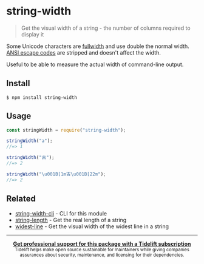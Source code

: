 # string-width

> Get the visual width of a string - the number of columns required to display
> it

Some Unicode characters are
[fullwidth](https://en.wikipedia.org/wiki/Halfwidth_and_fullwidth_forms) and use
double the normal width.
[ANSI escape codes](https://en.wikipedia.org/wiki/ANSI_escape_code) are stripped
and doesn't affect the width.

Useful to be able to measure the actual width of command-line output.

## Install

```
$ npm install string-width
```

## Usage

```js
const stringWidth = require("string-width");

stringWidth("a");
//=> 1

stringWidth("古");
//=> 2

stringWidth("\u001B[1m古\u001B[22m");
//=> 2
```

## Related

- [string-width-cli](https://github.com/sindresorhus/string-width-cli) - CLI for
  this module
- [string-length](https://github.com/sindresorhus/string-length) - Get the real
  length of a string
- [widest-line](https://github.com/sindresorhus/widest-line) - Get the visual
  width of the widest line in a string

---

<div align="center">
	<b>
		<a href="https://tidelift.com/subscription/pkg/npm-string-width?utm_source=npm-string-width&utm_medium=referral&utm_campaign=readme">Get professional support for this package with a Tidelift subscription</a>
	</b>
	<br>
	<sub>
		Tidelift helps make open source sustainable for maintainers while giving companies<br>assurances about security, maintenance, and licensing for their dependencies.
	</sub>
</div>
